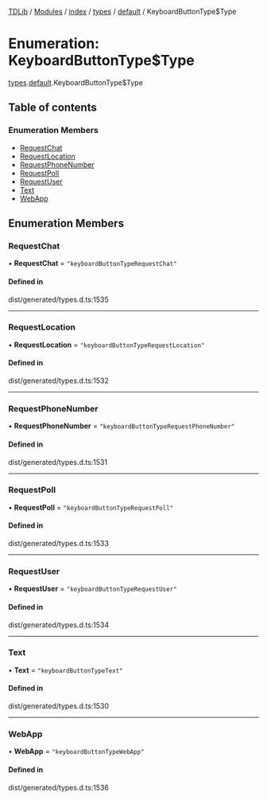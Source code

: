 [TDLib](../README.md) / [Modules](../modules.md) / [index](../modules/index.md) / [types](../modules/index.types.md) / [default](../modules/index.types.default.md) / KeyboardButtonType$Type

# Enumeration: KeyboardButtonType$Type

[types](../modules/index.types.md).[default](../modules/index.types.default.md).KeyboardButtonType$Type

## Table of contents

### Enumeration Members

- [RequestChat](index.types.default.KeyboardButtonType_Type.md#requestchat)
- [RequestLocation](index.types.default.KeyboardButtonType_Type.md#requestlocation)
- [RequestPhoneNumber](index.types.default.KeyboardButtonType_Type.md#requestphonenumber)
- [RequestPoll](index.types.default.KeyboardButtonType_Type.md#requestpoll)
- [RequestUser](index.types.default.KeyboardButtonType_Type.md#requestuser)
- [Text](index.types.default.KeyboardButtonType_Type.md#text)
- [WebApp](index.types.default.KeyboardButtonType_Type.md#webapp)

## Enumeration Members

### RequestChat

• **RequestChat** = ``"keyboardButtonTypeRequestChat"``

#### Defined in

dist/generated/types.d.ts:1535

___

### RequestLocation

• **RequestLocation** = ``"keyboardButtonTypeRequestLocation"``

#### Defined in

dist/generated/types.d.ts:1532

___

### RequestPhoneNumber

• **RequestPhoneNumber** = ``"keyboardButtonTypeRequestPhoneNumber"``

#### Defined in

dist/generated/types.d.ts:1531

___

### RequestPoll

• **RequestPoll** = ``"keyboardButtonTypeRequestPoll"``

#### Defined in

dist/generated/types.d.ts:1533

___

### RequestUser

• **RequestUser** = ``"keyboardButtonTypeRequestUser"``

#### Defined in

dist/generated/types.d.ts:1534

___

### Text

• **Text** = ``"keyboardButtonTypeText"``

#### Defined in

dist/generated/types.d.ts:1530

___

### WebApp

• **WebApp** = ``"keyboardButtonTypeWebApp"``

#### Defined in

dist/generated/types.d.ts:1536
